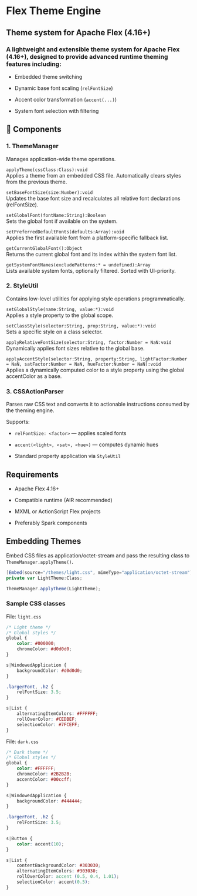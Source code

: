# Flex Theme Engine
## Theme system for Apache Flex (4.16+)

### A lightweight and extensible theme system for Apache Flex (4.16+), designed to provide advanced runtime theming features including:

- Embedded theme switching

- Dynamic base font scaling (`relFontSize`)

- Accent color transformation (`accent(...)`)

- System font selection with filtering

## 🔧 Components
### 1. ThemeManager
Manages application-wide theme operations.

`applyTheme(cssClass:Class):void`
<br>Applies a theme from an embedded CSS file. Automatically clears styles from the previous theme.

`setBaseFontSize(size:Number):void`
<br>Updates the base font size and recalculates all relative font declarations (relFontSize).

`setGlobalFont(fontName:String):Boolean`
<br>Sets the global font if available on the system.

`setPreferredDefaultFonts(defaults:Array):void`
<br>Applies the first available font from a platform-specific fallback list.

`getCurrentGlobalFont():Object`
<br>Returns the current global font and its index within the system font list.

`getSystemFontNames(excludePatterns:* = undefined):Array`
<br>Lists available system fonts, optionally filtered. Sorted with UI-priority.

### 2. StyleUtil
Contains low-level utilities for applying style operations programmatically.

`setGlobalStyle(name:String, value:*):void`
<br>Applies a style property to the global scope.

`setClassStyle(selector:String, prop:String, value:*):void`
<br>Sets a specific style on a class selector.

`applyRelativeFontSize(selector:String, factor:Number = NaN:void`
<br>Dynamically applies font sizes relative to the global base.

`applyAccentStyle(selector:String, property:String, lightFactor:Number = NaN, satFactor:Number = NaN, hueFactor:Number = NaN):void`
<br>Applies a dynamically computed color to a style property using the global accentColor as a base.

### 3. CSSActionParser
Parses raw CSS text and converts it to actionable instructions consumed by the theming engine.

Supports:

- `relFontSize: <factor>` — applies scaled fonts

- `accent(<light>, <sat>, <hue>)` — computes dynamic hues

- Standard property application via `StyleUtil`

## Requirements
- Apache Flex 4.16+

- Compatible runtime (AIR recommended)

- MXML or ActionScript Flex projects

- Preferably Spark components

## Embedding Themes
Embed CSS files as application/octet-stream and pass the resulting class to `ThemeManager.applyTheme()`.

```actionscript
[Embed(source="/themes/light.css", mimeType="application/octet-stream")]
private var LightTheme:Class;

ThemeManager.applyTheme(LightTheme);
```

### Sample CSS classes
File: `light.css`
```css
/* Light theme */
/* Global styles */
global {
    color: #000000;
    chromeColor: #d0d0d0;
}

s|WindowedApplication {
    backgroundColor: #d0d0d0;
}

.largerFont, .h2 {
    relFontSize: 3.5;
}

s|List {
    alternatingItemColors: #FFFFFF;
    rollOverColor: #CEDBEF;
    selectionColor: #7FCEFF;
}
```

File: `dark.css`
```css
/* Dark theme */
/* Global styles */
global {
    color: #FFFFFF;
    chromeColor: #2B2B2B;
    accentColor: #00ccff;
}

s|WindowedApplication {
    backgroundColor: #444444;
}

.largerFont, .h2 {
    relFontSize: 3.5;
}

s|Button {
    color: accent(10);
}

s|List {
    contentBackgroundColor: #303030;
    alternatingItemColors: #303030;
    rollOverColor: accent (0.5, 0.4, 1.01); 
    selectionColor: accent(0.5);
}
```